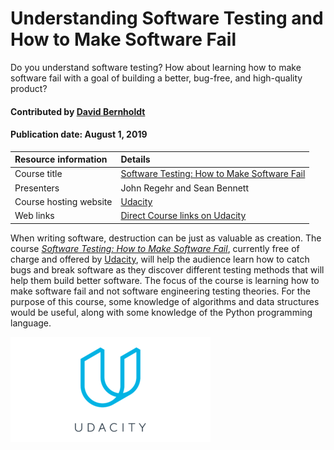 # Understanding Software Testing and How to Make Software Fail

<!-- deck text start --> 
Do you understand software testing? How about learning how to make software fail with a goal of building a better, bug-free, and high-quality product?
<!-- deck text end --> 

#### Contributed by [David Bernholdt](http://github.com/bernhold)
#### Publication date: August 1, 2019

Resource information | Details 
:--- | :--- 
Course title  | [Software Testing: How to Make Software Fail](https://www.udacity.com/course/software-testing--cs258)
Presenters | John Regehr and Sean Bennett
Course hosting website | [Udacity](https://www.udacity.com/)
Web links | [Direct Course links on Udacity](https://www.udacity.com/course/software-testing--cs258)


When writing software, destruction can be just as valuable as creation. The course *[Software Testing: How to Make Software Fail](https://www.udacity.com/course/software-testing--cs258)*, currently free of charge and offered by [Udacity](https://www.udacity.com/), will help the audience learn how to catch bugs and break software as they discover different testing methods that will help them build better software. The focus of the course is learning how to make software fail and not software engineering testing theories. For the purpose of this course, some knowledge of algorithms and data structures would be useful, along with some knowledge of the Python programming language.

<img src='../images/Logo-class-udacity.png' class='logo' />



<!---
Publish: yes
Topics: testing
Pinned: no
RSS update: 2019-08-01
--->
